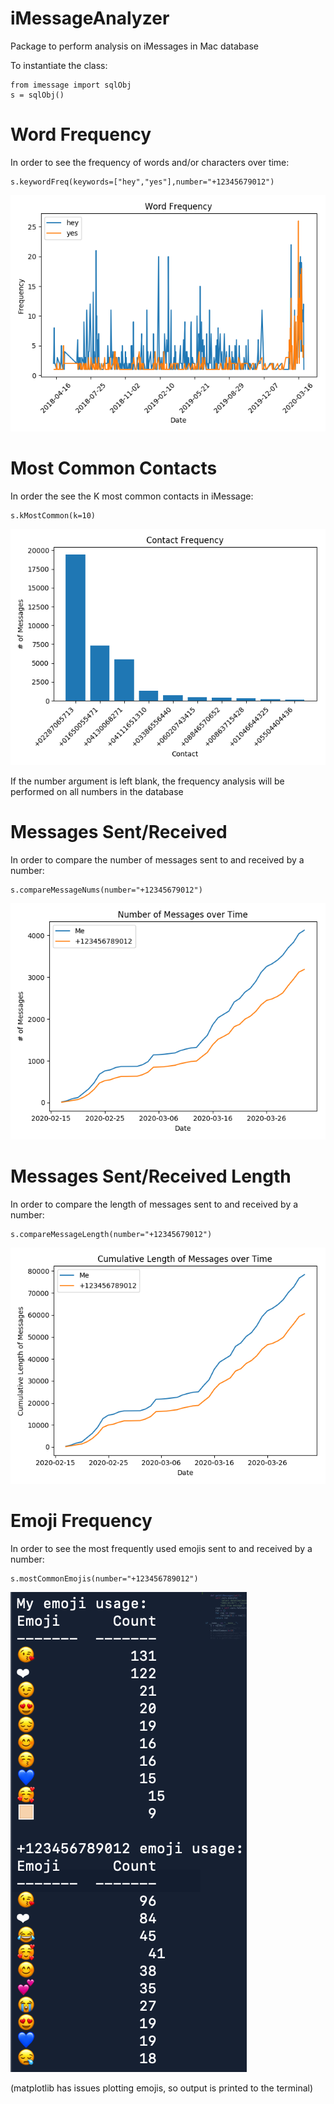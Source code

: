 # iMessageAnalyzer
Package to perform analysis on iMessages in Mac database

To instantiate the class:
```
from imessage import sqlObj
s = sqlObj()
```

# Word Frequency
In order to see the frequency of words and/or characters over time:
```
s.keywordFreq(keywords=["hey","yes"],number="+12345679012")
```
![alt text](samples/sample1.png)

# Most Common Contacts
In order the see the K most common contacts in iMessage:
```
s.kMostCommon(k=10)
```
![alt text](samples/sample2.png)

If the number argument is left blank, the frequency analysis will be performed on all numbers in the database

# Messages Sent/Received
In order to compare the number of messages sent to and received by a number:
```
s.compareMessageNums(number="+12345679012")
```
![alt text](samples/sample3.png)

# Messages Sent/Received Length
In order to compare the length of messages sent to and received by a number:
```
s.compareMessageLength(number="+12345679012")
```
![alt text](samples/sample4.png)

# Emoji Frequency
In order to see the most frequently used emojis sent to and received by a number:
```
s.mostCommonEmojis(number="+123456789012")
```
![alt text](samples/sample5.png)

(matplotlib has issues plotting emojis, so output is printed to the terminal)
